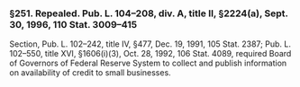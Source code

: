 ### §251. Repealed. Pub. L. 104–208, div. A, title II, §2224(a), Sept. 30, 1996, 110 Stat. 3009–415 ###

Section, Pub. L. 102–242, title IV, §477, Dec. 19, 1991, 105 Stat. 2387; Pub. L. 102–550, title XVI, §1606(i)(3), Oct. 28, 1992, 106 Stat. 4089, required Board of Governors of Federal Reserve System to collect and publish information on availability of credit to small businesses.